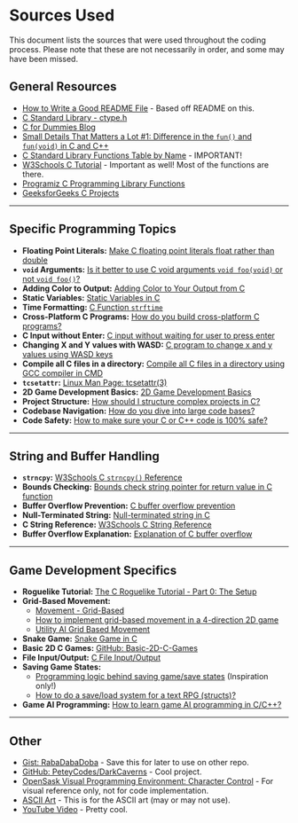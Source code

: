 # Sources Used

This document lists the sources that were used throughout the coding process. Please note that these are not necessarily in order, and some may have been missed.

## General Resources

* [How to Write a Good README File](https://www.freecodecamp.org/news/how-to-write-a-good-readme-file/) - Based off README on this.
* [C Standard Library - ctype.h](https://www.tutorialspoint.com/c_standard_library/ctype_h.htm)
* [C for Dummies Blog](https://c-for-dummies.com/blog/?p=5270)
* [Small Details That Matters a Lot #1: Difference in the `fun()` and `fun(void)` in C and C++](https://binni-goel.medium.com/small-details-that-matters-a-lot-1-difference-in-the-fun-and-fun-void-in-c-and-c-69ded324ede4)
* [C Standard Library Functions Table by Name](https://www.ibm.com/docs/en/i/7.5.0?topic=extensions-standard-c-library-functions-table-by-name) - IMPORTANT!
* [W3Schools C Tutorial](https://www.w3schools.com/c/) - Important as well! Most of the functions are there.
* [Programiz C Programming Library Functions](https://www.programiz.com/c-programming/library-function)
* [GeeksforGeeks C Projects](https://www.geeksforgeeks.org/c/c-projects/)

---

## Specific Programming Topics

* **Floating Point Literals:** [Make C floating point literals float rather than double](https://stackoverflow.com/questions/32266864/make-c-floating-point-literals-float-rather-than-double)
* **`void` Arguments:** [Is it better to use C void arguments `void foo(void)` or not `void foo()`?](https://stackoverflow.com/questions/693788/is-it-better-to-use-c-void-arguments-void-foovoid-or-not-void-foo)
* **Adding Color to Output:** [Adding Color to Your Output from C](https://medium.com/@selvarajk/adding-color-to-your-output-from-c-58f1a4dc4e75)
* **Static Variables:** [Static Variables in C](https://www.geeksforgeeks.org/c/static-variables-in-c/)
* **Time Formatting:** [C Function `strftime`](https://www.tutorialspoint.com/c_standard_library/c_function_strftime.htm)
* **Cross-Platform C Programs:** [How do you build cross-platform C programs?](https://www.reddit.com/r/C_Programming/comments/132ma0u/how_do_you_build_crossplatform_c_programs/)
* **C Input without Enter:** [C input without waiting for user to press enter](https://www.sololearn.com/en/Discuss/1711032/c-input-without-waiting-for-user-to-press-enter)
* **Changing X and Y values with WASD:** [C program to change x and y values using WASD keys](https://stackoverflow.com/questions/47105957/c-program-to-change-x-and-y-values-using-wasd-keys)
* **Compile all C files in a directory:** [Compile all C files in a directory using GCC compiler in CMD](https://stackoverflow.com/questions/19765536/compile-all-c-files-in-a-directory-using-gcc-compiler-in-cmd)
* **`tcsetattr`:** [Linux Man Page: tcsetattr(3)](https://linux.die.net/man/3/tcsetattr)
* **2D Game Development Basics:** [2D Game Development Basics](https://stackoverflow.com/questions/3144399/2d-game-development-basics)
* **Project Structure:** [How should I structure complex projects in C?](https://stackoverflow.com/questions/661307/how-should-i-structure-complex-projects-in-c)
* **Codebase Navigation:** [How do you dive into large code bases?](https://softwareengineering.stackexchange.com/questions/6395/how-do-you-dive-into-large-code-bases)
* **Code Safety:** [How to make sure your C or C++ code is 100% safe?](https://www.reddit.com/r/C_Programming/comments/1hzhiwr/how_to_make_sure_your_c_or_c_code_is_100_safe/)

---

## String and Buffer Handling

* **`strncpy`:** [W3Schools C `strncpy()` Reference](https://www.w3schools.com/c/ref_string_strncpy.php)
* **Bounds Checking:** [Bounds check string pointer for return value in C function](https://stackoverflow.com/questions/33435294/bounds-check-string-pointer-for-return-value-in-c-function)
* **Buffer Overflow Prevention:** [C buffer overflow prevention](https://stackoverflow.com/questions/22138478/c-buffer-overflow-prevention)
* **Null-Terminated String:** [Null-terminated string in C](https://stackoverflow.com/questions/8202897/null-terminated-string-in-c)
* **C String Reference:** [W3Schools C String Reference](https://www.w3schools.com/c/c_ref_string.php)
* **Buffer Overflow Explanation:** [Explanation of C buffer overflow](https://stackoverflow.com/questions/52003862/explanation-of-c-buffer-overflow)

---

## Game Development Specifics

* **Roguelike Tutorial:** [The C Roguelike Tutorial - Part 0: The Setup](https://dev.to/ignaoya/the-c-roguelike-tutorial-part-0-the-setup-1pfo)
* **Grid-Based Movement:**
    * [Movement - Grid-Based](https://chaotik.co.za/mechanics/movement-grid-based/)
    * [How to implement grid-based movement in a 4-direction 2D game](https://stackoverflow.com/questions/58464527/how-to-implement-grid-based-movement-in-a-4-direction-2d-game)
    * [Utility AI Grid Based Movement](https://www.reddit.com/r/gamedev/comments/tj6epd/utility_ai_grid_based_movement/)
* **Snake Game:** [Snake Game in C](https://www.geeksforgeeks.org/c/snake-game-in-c/)
* **Basic 2D C Games:** [GitHub: Basic-2D-C-Games](https://github.com/s-shemmee/Basic-2D-C-Games)
* **File Input/Output:** [C File Input/Output](https://www.programiz.com/c-programming/c-file-input-output)
* **Saving Game States:**
    * [Programming logic behind saving game/save states](https://www.reddit.com/r/gamedev/comments/140cswi/programming_logic_behind_saving_gamesave_states/) (Inspiration only!)
    * [How to do a save/load system for a text RPG (structs)?](https://www.reddit.com/r/C_Programming/comments/u17pa3/how_to_do_a_saveload_system_for_a_text_rpgstructs/)
* **Game AI Programming:** [How to learn game AI programming in C/C++?](https://www.reddit.com/r/gamedev/comments/4jt85q/how_to_learn_game_ai_programming_in_cc/)

---

## Other

* [Gist: RabaDabaDoba](https://gist.github.com/RabaDabaDoba/145049536f815903c79944599c6f952a) - Save this for later to use on other repo.
* [GitHub: PeteyCodes/DarkCaverns](https://github.com/PeteyCodes/DarkCaverns) - Cool project.
* [OpenSask Visual Programming Environment: Character Control](http://opensask.ca/VisualProgrammingEnv/CharacterControl.html) - For visual reference only, not for code implementation.
* [ASCII Art](https://www.asciiart.eu/text-to-ascii-art) - This is for the ASCII art (may or may not use).
* [YouTube Video](https://www.youtube.com/shorts/_pR679F8x78) - Pretty cool.
